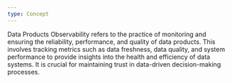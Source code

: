 ```yaml
---
type: Concept
---
```


Data Products Observability refers to the practice of monitoring and ensuring the reliability, performance, and quality of data products. This involves tracking metrics such as data freshness, data quality, and system performance to provide insights into the health and efficiency of data systems. It is crucial for maintaining trust in data-driven decision-making processes.